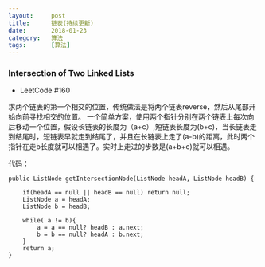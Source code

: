 ```yaml
---
layout:     post
title:      链表(持续更新)
date:       2018-01-23
category:   算法
tags:   	[算法] 
---
```



###  Intersection of Two Linked Lists 

- LeetCode #160 

求两个链表的第一个相交的位置，传统做法是将两个链表reverse，然后从尾部开始向前寻找相交的位置。
一个简单方案，使用两个指针分别在两个链表上每次向后移动一个位置，假设长链表的长度为（a+c）,短链表长度为(b+c)，当长链表走到结尾时，短链表早就走到结尾了，并且在长链表上走了(a-b)的距离，此时两个指针在走b长度就可以相遇了。实时上走过的步数是(a+b+c)就可以相遇。

代码：

```
public ListNode getIntersectionNode(ListNode headA, ListNode headB) {

    if(headA == null || headB == null) return null;    
    ListNode a = headA;
    ListNode b = headB;
 
    while( a != b){
        a = a == null? headB : a.next;
        b = b == null? headA : b.next;    
    }
    return a;
}
```

